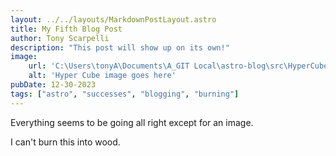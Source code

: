 ```yaml
---
layout: ../../layouts/MarkdownPostLayout.astro
title: My Fifth Blog Post
author: Tony Scarpelli
description: "This post will show up on its own!"
image:
    url: 'C:\Users\tonyA\Documents\A_GIT Local\astro-blog\src\HyperCube.png'
    alt: 'Hyper Cube image goes here'
pubDate: 12-30-2023
tags: ["astro", "successes", "blogging", "burning"]
---
```


Everything seems to be going all right except for an image.

I can't burn this into wood.